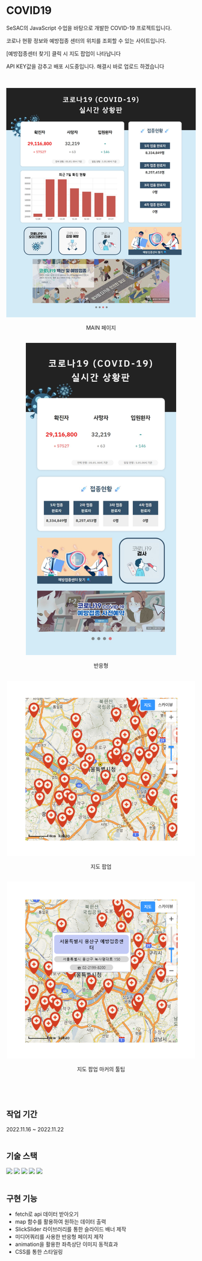 <h1>COVID19</h1>

<p>SeSAC의 JavaScript 수업을 바탕으로 개발한 COVID-19 프로젝트입니다.</p>
<p>코로나 현황 정보와 예방접종 센터의 위치를 조회할 수 있는 사이트입니다.</p>
<p>[예방접종센터 찾기] 클릭 시 지도 팝업이 나타납니다</p>
<p>API KEY값을 감추고 배포 시도중입니다. 해결시 바로 업로드 하겠습니다</p>
<br/>
<br/>

<div align="center">
  <img src="img/main1.JPG" alt="main1_img" width="700">
  <p>MAIN 페이지</p>
  <br/>
  <img src="img/main2.JPG" alt="List_img" width="400">
  <p>반응형</p>
  <br/>
  <img src="img/map1.png" alt="map1_img" width="500">
  <p>지도 팝업</p>
  <br/>
  <img src="img/map2.png" alt="map2_img" width="500">
  <p>지도 팝업 마커의 툴팁</p>
  <br/>
</div>

<br/>
<br/>

## 작업 기간

2022.11.16 ~ 2022.11.22
<br/>
<br/>

## 기술 스택

<img src="https://img.shields.io/badge/HTML5-E34F26?style=flat-square&logo=HTML5&logoColor=white"/> <img src="https://img.shields.io/badge/CSS3-1572B6?style=flat-square&logo=CSS3&logoColor=white"/> <img src="https://img.shields.io/badge/Javascript-F7DF1E?style=flat-square&logo=Javascript&logoColor=white"/> <img src="https://img.shields.io/badge/Github-181717?style=flat-square&logo=Github&logoColor=white"/> <img src="https://img.shields.io/badge/jquery-%230769AD.svg?style=flat-square&logo=jquery&logoColor=white"/>
<br/>
<br/>

## 구현 기능

- fetch로 api 데이터 받아오기
- map 함수를 활용하여 원하는 데이터 출력
- SlickSlider 라이브러리를 통한 슬라이드 배너 제작
- 미디어쿼리를 사용한 반응형 페이지 제작
- animation을 활용한 좌측상단 이미지 동적효과
- CSS를 통한 스타일링
  <br/>
